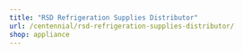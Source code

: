 ```yaml
---
title: "RSD Refrigeration Supplies Distributor"
url: /centennial/rsd-refrigeration-supplies-distributor/
shop: appliance
---
```

